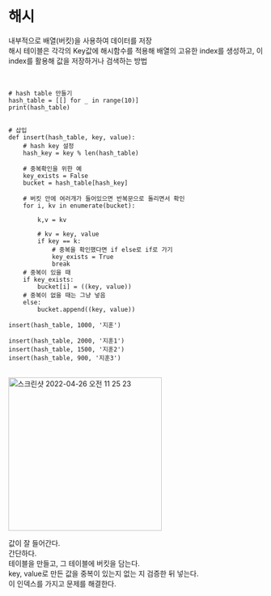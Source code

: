 # 해시
내부적으로 배열(버킷)을 사용하여 데이터를 저장  
해시 테이블은 각각의 Key값에 해시함수를 적용해 배열의 고유한 index를 생성하고, 이 index를 활용해 값을 저장하거나 검색하는 방법  

<br>

```
# hash table 만들기
hash_table = [[] for _ in range(10)]
print(hash_table)


# 삽입
def insert(hash_table, key, value):
    # hash key 설정
    hash_key = key % len(hash_table)

    # 중복확인을 위한 예
    key_exists = False
    bucket = hash_table[hash_key]

    # 버킷 안에 여러개가 들어있으면 반복문으로 돌리면서 확인
    for i, kv in enumerate(bucket):

        k,v = kv

        # kv = key, value
        if key == k:
            # 중복을 확인했다면 if else로 if로 가기
            key_exists = True
            break
    # 중복이 있을 때
    if key_exists:
        bucket[i] = ((key, value))
    # 중복이 없을 때는 그냥 넣음
    else:
        bucket.append((key, value))

insert(hash_table, 1000, '지훈')

insert(hash_table, 2000, '지훈1')
insert(hash_table, 1500, '지훈2')
insert(hash_table, 900, '지훈3')
```

<br>

<img width="303" alt="스크린샷 2022-04-26 오전 11 25 23" src="https://user-images.githubusercontent.com/81137234/165207115-d1fc405c-1c10-4655-8bea-f6a992ad2617.png">

<br>

값이 잘 들어간다.  
간단하다.  
테이블을 만들고, 그 테이블에 버킷을 담는다.  
key, value로 만든 값을 중복이 있는지 없는 지 검증한 뒤 넣는다.  
이 인덱스를 가지고 문제를 해결한다.  

<br>
